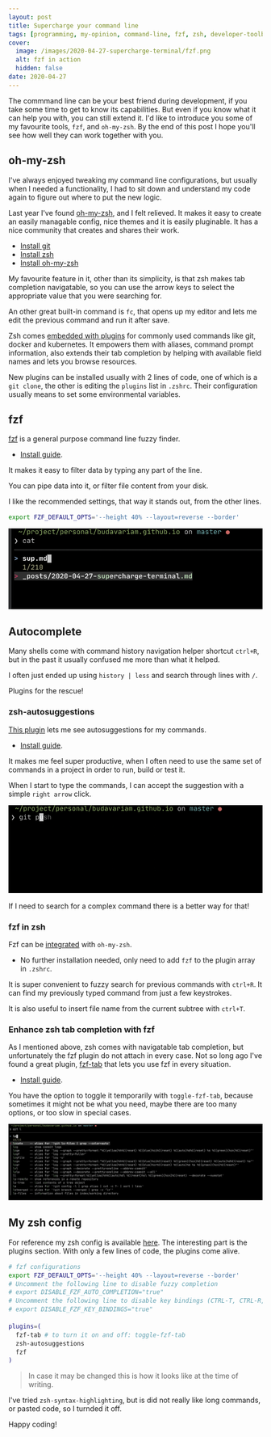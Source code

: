 ```yaml
---
layout: post
title: Supercharge your command line
tags: [programming, my-opinion, command-line, fzf, zsh, developer-toolbox]
cover:
  image: /images/2020-04-27-supercharge-terminal/fzf.png
  alt: fzf in action
  hidden: false
date: 2020-04-27
---
```


The commmand line can be your best friend during development, if you take some time to get to know its capabilities.
But even if you know what it can help you with, you can still extend it.
I'd like to introduce you some of my favourite tools, `fzf`, and `oh-my-zsh`.
By the end of this post I hope you'll see how well they can work together with you.

<!--more-->

## oh-my-zsh

I've always enjoyed tweaking my command line configurations, but usually when I needed a functionality,
I had to sit down and understand my code again to figure out where to put the new logic.

Last year I've found [oh-my-zsh](https://github.com/ohmyzsh/ohmyzsh), and I felt relieved.
It makes it easy to create an easily managable config, nice themes and it is easily pluginable.
It has a nice community that creates and shares their work.

- [Install git](https://git-scm.com/book/en/v2/Getting-Started-Installing-Git)
- [Install zsh](https://github.com/ohmyzsh/ohmyzsh/wiki/Installing-ZSH)
- [Install oh-my-zsh](https://github.com/ohmyzsh/ohmyzsh#basic-installation)

My favourite feature in it, other than its simplicity, is that zsh makes tab completion navigatable,
so you can use the arrow keys to select the appropriate value that you were searching for.

An other great built-in command is `fc`, that opens up my editor and lets me edit the previous command and run it after save.

Zsh comes [embedded with plugins](https://github.com/ohmyzsh/ohmyzsh/tree/master/plugins) for commonly used commands like
git, docker and kubernetes.
It empowers them with aliases, command prompt information, also extends their tab completion by
helping with available field names and lets you browse resources.

New plugins can be installed usually with 2 lines of code, one of which is a `git clone`,
the other is editing the `plugins` list in `.zshrc`. Their configuration usually means to set some environmental variables.

## fzf

[fzf](https://github.com/junegunn/fzf) is a general purpose command line fuzzy finder.

- [Install guide](https://github.com/junegunn/fzf#installation).

It makes it easy to filter data by typing any part of the line.

You can pipe data into it, or filter file content from your disk.

I like the recommended settings, that way it stands out, from the other lines.

```bash
export FZF_DEFAULT_OPTS='--height 40% --layout=reverse --border'
```

![Fzf in action](/images/2020-04-27-supercharge-terminal/fzf.png)

## Autocomplete

Many shells come with command history navigation helper shortcut `ctrl+R`,
but in the past it usually confused me more than what it helped.

I often just ended up using `history | less` and search through lines with `/`.

Plugins for the rescue!

### zsh-autosuggestions

[This plugin](https://github.com/zsh-users/zsh-autosuggestions) lets me see autosuggestions for my commands.

- [Install guide](https://github.com/zsh-users/zsh-autosuggestions/blob/master/INSTALL.md).

It makes me feel super productive, when I often need to use the same set of commands in a project in order to run, build or test it.

When I start to type the commands, I can accept the suggestion with a simple `right arrow` click.

![Fzf-autosuggestions in action](/images/2020-04-27-supercharge-terminal/fzf-autosuggestions.png)

If I need to search for a complex command there is a better way for that!

### fzf in zsh

Fzf can be [integrated](https://github.com/ohmyzsh/ohmyzsh/tree/master/plugins/fzf) with `oh-my-zsh`.

- No further installation needed, only need to add `fzf` to the plugin array in `.zshrc`.

It is super convenient to fuzzy search for previous commands with `ctrl+R`.
It can find my previously typed command from just a few keystrokes.

It is also useful to insert file name from the current subtree with `ctrl+T`.

### Enhance zsh tab completion with fzf

As I mentioned above, zsh comes with navigatable tab completion, but unfortunately the fzf plugin do not attach in every case.
Not so long ago I've found a great plugin, [fzf-tab](https://github.com/Aloxaf/fzf-tab) that lets you use fzf in every situation.

- [Install guide](https://github.com/Aloxaf/fzf-tab#install).

You have the option to toggle it temporarily with `toggle-fzf-tab`,
because sometimes it might not be what you need, maybe there are too many options, or too slow in special cases.

![Fzf-tab in action](/images/2020-04-27-supercharge-terminal/fzf-tab.png)

## My zsh config

For reference my zsh config is available [here](https://github.com/budavariam/dotfiles/blob/master/_mac/zsh/.zshrc).
The interesting part is the plugins section.
With only a few lines of code, the plugins come alive.

```bash
# fzf configurations
export FZF_DEFAULT_OPTS='--height 40% --layout=reverse --border'
# Uncomment the following line to disable fuzzy completion
# export DISABLE_FZF_AUTO_COMPLETION="true"
# Uncomment the following line to disable key bindings (CTRL-T, CTRL-R, ALT-C)
# export DISABLE_FZF_KEY_BINDINGS="true"

plugins=(
  fzf-tab # to turn it on and off: toggle-fzf-tab
  zsh-autosuggestions
  fzf
)
```

> In case it may be changed this is how it looks like at the time of writing.

I've tried `zsh-syntax-highlighting`, but is did not really like long commands, or pasted code, so I turnded it off.

Happy coding!
